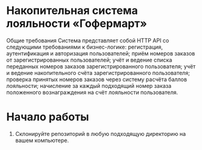 
# Накопительная система лояльности «Гофермарт»

Общие требования
Система представляет собой HTTP API со следующими требованиями к бизнес-логике:
регистрация, аутентификация и авторизация пользователей;
приём номеров заказов от зарегистрированных пользователей;
учёт и ведение списка переданных номеров заказов зарегистрированного пользователя;
учёт и ведение накопительного счёта зарегистрированного пользователя;
проверка принятых номеров заказов через систему расчёта баллов лояльности;
начисление за каждый подходящий номер заказа положенного вознаграждения на счёт лояльности пользователя.


# Начало работы

1. Склонируйте репозиторий в любую подходящую директорию на вашем компьютере.


